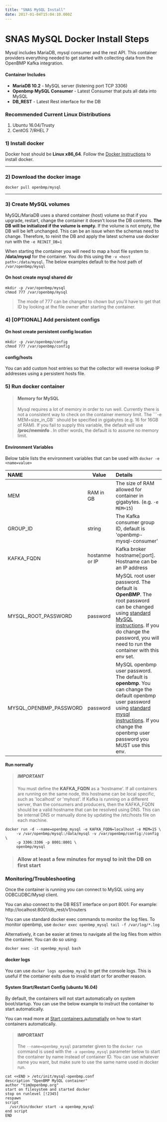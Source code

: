 ```yaml
---
title: "SNAS MySQL Install"
date: 2017-01-04T15:04:10.000Z
---
```


SNAS MySQL Docker Install Steps
===========================================

<!--more-->
Mysql includes MariaDB,  mysql consumer and the rest API.  This container providers everything needed
to get started with collecting data from the OpenBMP Kafka integration.

#### Container Includes
* **MariaDB 10.2** - MySQL server (listening port TCP 3306)
* **Openbmp MySQL Consumer** - Latest Consumer that puts all data into MySQL
* **DB_REST** - Latest Rest interface for the DB


### Recommended Current Linux Distributions

  1. Ubuntu 16.04/Trusty
  1. CentOS 7/RHEL 7

### 1) Install docker
Docker host should be **Linux x86_64**.   Follow the [Docker Instructions](https://docs.docker.com/installation/) to install docker.  

- - -

### 2) Download the docker image

    docker pull openbmp/mysql

- - -
### 3) Create MySQL volumes
MySQL/MariaDB uses a shared container (host) volume so that if you upgrade, restart, change the container it doesn't loose the DB contents.  **The DB will be initialized if the volume is empty.**  If the volume is not empty, the DB will be left unchanged.  This can be an issue when the schemas need to change. Therefore, to reinit the DB and apply the latest schema use docker run with the ```-e REINIT_DB=1```

When starting the container you will need to map a host file system to **/data/mysql** for the container.  You do this using the ```-v <host path>:/data/mysql```.  The below examples default to the host path of ```/var/openbmp/mysql```

#### On host create mysql shared dir
    mkdir -p /var/openbmp/mysql
    chmod 777 /var/openbmp/mysql 

> The mode of 777 can be changed to chown <user> but you'll have to get that ID 
> by looking at the file owner after starting the container. 
    

### 4) [OPTIONAL] Add persistent configs

#### On host create persistent config location
    mkdir -p /var/openbmp/config
    chmod 777 /var/openbmp/config

#### config/hosts
You can add custom host entries so that the collector will reverse lookup IP addresses
using a persistent hosts file.

### 5) Run docker container

> #### Memory for MySQL
> Mysql requires a lot of memory in order to run well.   Currently there is not a consistent way to check on the container memory limit. The ```-e MEM=size_in_GB`` should be specified in gigabytes (e.g. 16 for 16GB of RAM).   If you fail to supply this variable, the default will use **/proc/meminfo** .  In other words, the default is to assume no memory limit.

#### Environment Variables
Below table lists the environment variables that can be used with ``docker -e <name=value>``

NAME | Value | Details
:---- | ----- |:-------
MEM | RAM in GB | The size of RAM allowed for container in gigabytes. (e.g. ```-e MEM=15```)
GROUP\_ID | string | The Kafka consumer group ID, default is 'openbmp-mysql-consumer'
KAFKA\_FQDN | hostanme or IP | Kafka broker hostname[:port].  Hostname can be an IP address
MYSQL\_ROOT\_PASSWORD | password | MySQL root user password.  The default is **OpenBMP**.  The root password can be changed using [standard MySQL instructions](https://dev.mysql.com/doc/refman/5.6/en/resetting-permissions.html).  If you do change the password, you will need to run the container with this env set.
MYSQL\_OPENBMP\_PASSWORD | password | MySQL openbmp user password.  The default is **openbmp**.  You can change the default openbmp user password using [standard mysql instructions](https://dev.mysql.com/doc/refman/5.6/en/set-password.html).  If you change the openbmp user password you MUST use this env.  

#### Run normally

> ##### IMPORTANT
> You must define the **KAFKA_FQDN** as a 'hostname'.  If all containers are running on the same node, this
> hostname can be local specific, such as 'localhost' or 'myhost'. If Kafka is running on a different server,
> than the consumers and producers, then the KAFKA_FQDN should be a valid hostname that can be resolved using DNS.
> This can be internal DNS or manually done by updating the /etc/hosts file on each machine.

    docker run -d --name=openbmp_mysql -e KAFKA_FQDN=localhost -e MEM=15 \
         -v /var/openbmp/mysql:/data/mysql -v /var/openbmp/config:/config \
         -p 3306:3306 -p 8001:8001 \
         openbmp/mysql

> ### Allow at least a few minutes for mysql to init the DB on first start


### Monitoring/Troubleshooting
Once the container is running you can connect to MySQL using any ODBC/JDBC/Mysql client.

You can also connect to the DB REST interface on port 8001.  For example: http://localhost:8001/db_rest/v1/routers

You can use standard docker exec commands to monitor the log files.  To monitor 
openbmp, use ```docker exec openbmp_mysql tail -f /var/log/*.log```

Alternatively, it can be easier at times to navigate all the log files from within the container. You can do so using:
    
    docker exec -it openbmp_mysql bash

#### docker logs
You can use ```docker logs openbmp_mysql``` to get the console logs. This is useful if the container exits due to
invalid start or for another reason.

#### System Start/Restart Config (ubuntu 16.04)
By default, the containers will not start automatically on system boot/startup.  You can use the below example to instruct the container to start automatically.

You can read more at [Start containers automatially](https://docs.docker.com/engine/admin/start-containers-automatically/) on how to start containers automatically. 

> #### IMPORTANT
> The ```--name=openbmp_mysql``` parameter given to the ```docker run``` command is used with the ```-a openbmp_mysql``` parameter below to start the container by name instead of container ID.  You can use whatever name you want, but make sure to use the same name used in docker run.

    cat <<END > /etc/init/mysql-openbmp.conf
    description "OpenBMP MySQL container"
    author "tim@openbmp.org"
    start on filesystem and started docker
    stop on runlevel [!2345]
    respawn
    script
      /usr/bin/docker start -a openbmp_mysql
    end script
    END
     
     


